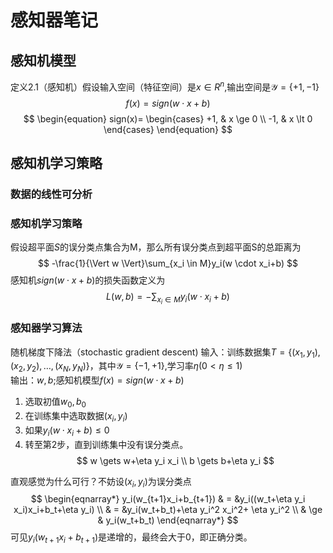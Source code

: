 # 感知器笔记
## 感知机模型
定义2.1（感知机）假设输入空间（特征空间）是$x \in R^n$,输出空间是$\mathcal{Y}=\{+1,-1\}$
$$
\begin{equation}
f(x)=sign(w\cdot x+b)
\end{equation}
$$
$$
\begin{equation}
sign(x)=
\begin{cases}
+1, & x \ge 0 \\
-1, & x \lt 0
\end{cases}
\end{equation}
$$

## 感知机学习策略
### 数据的线性可分析
### 感知机学习策略
假设超平面$S$的误分类点集合为M，那么所有误分类点到超平面S的总距离为
$$
-\frac{1}{\Vert w \Vert}\sum_{x_i \in M}y_i(w \cdot x_i+b)
$$
感知机$sign(w\cdot x+b)$的损失函数定义为
$$
L(w,b)=-\sum_{x_i \in M}y_i(w \cdot x_i+b)
$$
### 感知器学习算法
随机梯度下降法（stochastic gradient descent)
输入：训练数据集$T=\{(x_1,y_1),(x_2,y_2),\ldots,(x_N,y_N)\}$，其中$\mathcal{Y}=\{-1,+1\}$,学习率$\eta(0\lt \eta \le 1)$  
输出：$w,b$;感知机模型$f(x)=sign(w\cdot x+b)$
1. 选取初值$w_0,b_0$
2. 在训练集中选取数据$(x_i,y_i)$
3. 如果$y_i(w\cdot x_i+b) \le 0$
4. 转至第2步，直到训练集中没有误分类点。
$$
w \gets w+\eta y_i x_i \\
b \gets b+\eta y_i
$$

直观感觉为什么可行？不妨设$(x_i,y_i)$为误分类点
$$
\begin{eqnarray*}
y_i(w_{t+1}x_i+b_{t+1}) & = &y_i((w_t+\eta y_i x_i)x_i+b_t+\eta y_i) \\
 & = &y_i(w_t+b_t)+\eta y_i^2 x_i^2+ \eta y_i^2 \\
 & \ge & y_i(w_t+b_t)
\end{eqnarray*}
$$
可见$y_i(w_{t+1}x_i+b_{t+1})$是递增的，最终会大于0，即正确分类。